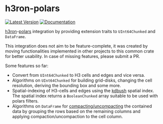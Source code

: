 # h3ron-polars

[![Latest Version](https://img.shields.io/crates/v/h3ron-polars.svg)](https://crates.io/crates/h3ron-polars) [![Documentation](https://docs.rs/h3ron-polars/badge.svg)](https://docs.rs/h3ron-polars)

[h3ron](https://docs.rs/h3ron)-[polars](https://docs.rs/polars) integration by providing extension traits 
to `UInt64Chunked` and `DataFrame`.

This integration does not aim to be feature-complete, it was created by moving functionalities implemented in other 
projects to this common crate for better usability. In case of missing features, please submit a PR.

Some features so far:

* Convert from `UInt64Chunked` to H3 cells and edges and vice versa.
* Algorithms on `UInt64Chunked` for building grid-disks, changing the cell resolution, deriving the bounding box and some more.
* Spatial-indexing of H3-cells and edges using the [kdbush](https://docs.rs/kdbush) spatial index. The spatial index 
  returns a `BooleanChunked` array suitable to be used with polars filters.
* Algorithms on `DataFrame` for [compacting/uncompacting](https://h3geo.org/docs/highlights/indexing) the contained data 
  by grouping the rows based on the remaining columns and applying compaction/uncompaction to the cell column.
